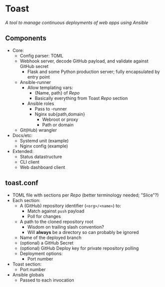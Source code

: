 Toast
===

*A tool to manage continuous deployments of web apps using Ansible*

## Components
 - Core:
   - Config parser: TOML
   - Webhook server, decode GitHub payload, and validate against GitHub secret
     - Flask and some Python production server; fully encapsulated by entry point
   - Ansible-runner
     - Allow templating vars:
       - {Name, path} of *Repo*
       - Basically everything from Toast *Repo* section
     - Ansible roles
       - Pass to -runner
       - Nginx sub{path,domain}
         - Webroot or proxy
         - Path or domain
   - Git(Hub) wrangler
 - Docs/etc:
   - Systemd unit (example)
   - Nginx config (example)
 - Extended:
   - Status datastructure
   - CLI client
   - Web dashboard client

## toast.conf
 - TOML file with sections per *Repo* (better terminology needed; "Slice"?)
 - Each section:
   - A (GitHub) repository identifier (`<org>/<name>`) to:
     - Match against `push` payload
     - Poll for changes
   - A path to the cloned repository root
     - Wisdom on trailing slash convention? 
     - Will **always** be a directory so can probably be ignored
   - Name of the deployed branch
   - (optional) a GitHub Secret
   - (optional) GitHub Deploy key for private repository polling
   - Deployment options:
     - Port number
 - Toast section:
   - Port number
 - Ansible globals
   - Passed to each invocation
